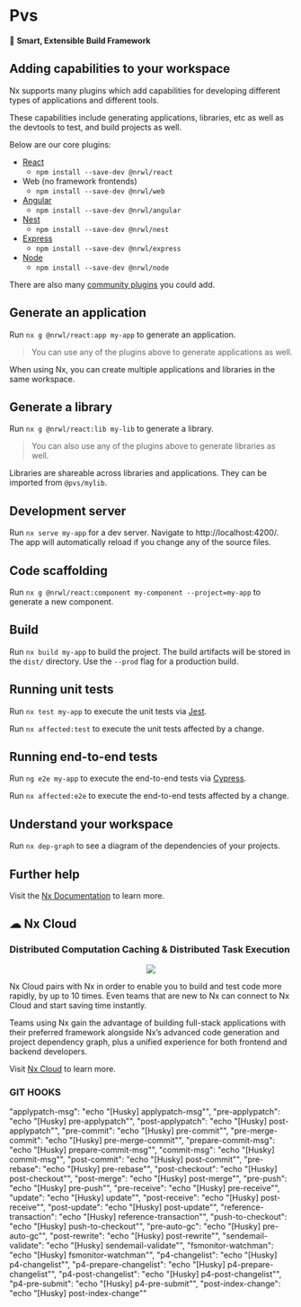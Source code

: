 

# Pvs

🔎 **Smart, Extensible Build Framework**

## Adding capabilities to your workspace

Nx supports many plugins which add capabilities for developing different types of applications and different tools.

These capabilities include generating applications, libraries, etc as well as the devtools to test, and build projects as well.

Below are our core plugins:

- [React](https://reactjs.org)
  - `npm install --save-dev @nrwl/react`
- Web (no framework frontends)
  - `npm install --save-dev @nrwl/web`
- [Angular](https://angular.io) 
  - `npm install --save-dev @nrwl/angular`
- [Nest](https://nestjs.com)
  - `npm install --save-dev @nrwl/nest`
- [Express](https://expressjs.com)
  - `npm install --save-dev @nrwl/express`
- [Node](https://nodejs.org)
  - `npm install --save-dev @nrwl/node`

There are also many [community plugins](https://nx.dev/community) you could add.

## Generate an application

Run `nx g @nrwl/react:app my-app` to generate an application.

> You can use any of the plugins above to generate applications as well.

When using Nx, you can create multiple applications and libraries in the same workspace.

## Generate a library

Run `nx g @nrwl/react:lib my-lib` to generate a library.

> You can also use any of the plugins above to generate libraries as well.

Libraries are shareable across libraries and applications. They can be imported from `@pvs/mylib`.

## Development server

Run `nx serve my-app` for a dev server. Navigate to http://localhost:4200/. The app will automatically reload if you change any of the source files.

## Code scaffolding

Run `nx g @nrwl/react:component my-component --project=my-app` to generate a new component.

## Build

Run `nx build my-app` to build the project. The build artifacts will be stored in the `dist/` directory. Use the `--prod` flag for a production build.

## Running unit tests

Run `nx test my-app` to execute the unit tests via [Jest](https://jestjs.io).

Run `nx affected:test` to execute the unit tests affected by a change.

## Running end-to-end tests

Run `ng e2e my-app` to execute the end-to-end tests via [Cypress](https://www.cypress.io).

Run `nx affected:e2e` to execute the end-to-end tests affected by a change.

## Understand your workspace

Run `nx dep-graph` to see a diagram of the dependencies of your projects.

## Further help

Visit the [Nx Documentation](https://nx.dev) to learn more.



## ☁ Nx Cloud

### Distributed Computation Caching & Distributed Task Execution

<p style="text-align: center;"><img src="https://raw.githubusercontent.com/nrwl/nx/master/images/nx-cloud-card.png"></p>

Nx Cloud pairs with Nx in order to enable you to build and test code more rapidly, by up to 10 times. Even teams that are new to Nx can connect to Nx Cloud and start saving time instantly.

Teams using Nx gain the advantage of building full-stack applications with their preferred framework alongside Nx’s advanced code generation and project dependency graph, plus a unified experience for both frontend and backend developers.    

Visit [Nx Cloud](https://nx.app/) to learn more.


### GIT HOOKS  

"applypatch-msg": "echo \"[Husky] applypatch-msg\"",
        "pre-applypatch": "echo \"[Husky] pre-applypatch\"",
        "post-applypatch": "echo \"[Husky] post-applypatch\"",
        "pre-commit": "echo \"[Husky] pre-commit\"",
        "pre-merge-commit": "echo \"[Husky] pre-merge-commit\"",
        "prepare-commit-msg": "echo \"[Husky] prepare-commit-msg\"",
        "commit-msg": "echo \"[Husky] commit-msg\"",
        "post-commit": "echo \"[Husky] post-commit\"",
        "pre-rebase": "echo \"[Husky] pre-rebase\"",
        "post-checkout": "echo \"[Husky] post-checkout\"",
        "post-merge": "echo \"[Husky] post-merge\"",
        "pre-push": "echo \"[Husky] pre-push\"",
        "pre-receive": "echo \"[Husky] pre-receive\"",
        "update": "echo \"[Husky] update\"",
        "post-receive": "echo \"[Husky] post-receive\"",
        "post-update": "echo \"[Husky] post-update\"",
        "reference-transaction": "echo \"[Husky] reference-transaction\"",
        "push-to-checkout": "echo \"[Husky] push-to-checkout\"",
        "pre-auto-gc": "echo \"[Husky] pre-auto-gc\"",
        "post-rewrite": "echo \"[Husky] post-rewrite\"",
        "sendemail-validate": "echo \"[Husky] sendemail-validate\"",
        "fsmonitor-watchman": "echo \"[Husky] fsmonitor-watchman\"",
        "p4-changelist": "echo \"[Husky] p4-changelist\"",
        "p4-prepare-changelist": "echo \"[Husky] p4-prepare-changelist\"",
        "p4-post-changelist": "echo \"[Husky] p4-post-changelist\"",
        "p4-pre-submit": "echo \"[Husky] p4-pre-submit\"",
        "post-index-change": "echo \"[Husky] post-index-change\""
